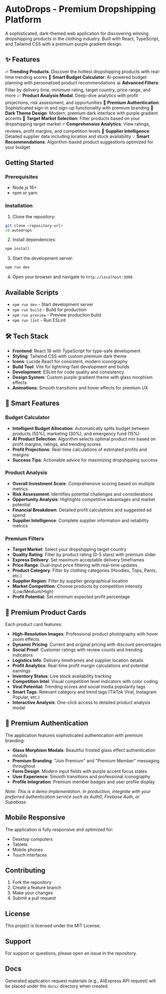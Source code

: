 # AutoDrops - Premium Dropshipping Platform

A sophisticated, dark-themed web application for discovering winning dropshipping products in the clothing industry. Built with React, TypeScript, and Tailwind CSS with a premium purple gradient design.

## ✨ Features

🔥 **Trending Products**: Discover the hottest dropshipping products with real-time trending scores
🧮 **Smart Budget Calculator**: AI-powered budget planning with personalized product recommendations
📊 **Advanced Filters**: Filter by delivery time, minimum rating, target country, price range, and more
📈 **Product Analysis Modal**: Deep-dive analytics with profit projections, risk assessment, and opportunities
🔐 **Premium Authentication**: Sophisticated sign-in and sign-up functionality with premium branding
📱 **Dark Theme Design**: Modern, premium dark interface with purple gradient accents
🎯 **Target Market Selection**: Filter products based on your dropshipping target market
⭐ **Comprehensive Analytics**: View ratings, reviews, profit margins, and competition levels
🚚 **Supplier Intelligence**: Detailed supplier data including location and stock availability
💡 **Smart Recommendations**: Algorithm-based product suggestions optimized for your budget

## Getting Started

### Prerequisites

- Node.js 16+ 
- npm or yarn

### Installation

1. Clone the repository:
```bash
git clone <repository-url>
cd autodrops
```

2. Install dependencies:
```bash
npm install
```

3. Start the development server:
```bash
npm run dev
```

4. Open your browser and navigate to `http://localhost:3000`

## Available Scripts

- `npm run dev` - Start development server
- `npm run build` - Build for production
- `npm run preview` - Preview production build
- `npm run lint` - Run ESLint

## 🛠️ Tech Stack

- **Frontend**: React 18 with TypeScript for type-safe development
- **Styling**: Tailwind CSS with custom premium dark theme
- **Icons**: Lucide React for consistent, modern iconography
- **Build Tool**: Vite for lightning-fast development and builds
- **Development**: ESLint for code quality and consistency
- **Design System**: Custom purple gradient theme with glass morphism effects
- **Animations**: Smooth transitions and hover effects for premium UX

## 🎯 Smart Features

### Budget Calculator
- **Intelligent Budget Allocation**: Automatically splits budget between products (55%), marketing (30%), and emergency fund (15%)
- **AI Product Selection**: Algorithm selects optimal product mix based on profit margins, ratings, and trending scores
- **Profit Projections**: Real-time calculations of estimated profits and margins
- **Success Tips**: Actionable advice for maximizing dropshipping success

### Product Analysis
- **Overall Investment Score**: Comprehensive scoring based on multiple metrics
- **Risk Assessment**: Identifies potential challenges and considerations
- **Opportunity Analysis**: Highlights competitive advantages and market potential
- **Financial Breakdown**: Detailed profit calculations and suggested ad spend
- **Supplier Intelligence**: Complete supplier information and reliability metrics

### Premium Filters
- **Target Market**: Select your dropshipping target country
- **Quality Rating**: Filter by product rating (0-5 stars) with premium slider
- **Express Delivery**: Set maximum acceptable delivery timeframes
- **Price Range**: Dual-input price filtering with real-time updates
- **Product Category**: Filter by clothing categories (Hoodies, Tops, Pants, etc.)
- **Supplier Region**: Filter by supplier geographical location
- **Market Competition**: Choose products by competition intensity (Low/Medium/High)
- **Profit Potential**: Set minimum expected profit percentage

## 💎 Premium Product Cards

Each product card features:

- **High-Resolution Images**: Professional product photography with hover zoom effects
- **Dynamic Pricing**: Current and original pricing with discount percentages
- **Social Proof**: Customer ratings with review counts and trending indicators
- **Logistics Info**: Delivery timeframes and supplier location details
- **Profit Analytics**: Real-time profit margin calculations and potential earnings
- **Inventory Status**: Live stock availability tracking
- **Competition Intel**: Visual competition level indicators with color coding
- **Viral Potential**: Trending scores and social media popularity tags
- **Smart Tags**: Relevant category and trend tags (TikTok Viral, Instagram Popular, etc.)
- **Interactive Analysis**: One-click access to detailed product analysis modal

## 🔐 Premium Authentication

The application features sophisticated authentication with premium branding:

- **Glass Morphism Modals**: Beautiful frosted glass effect authentication modals
- **Premium Branding**: "Join Premium" and "Premium Member" messaging throughout
- **Form Design**: Modern input fields with purple accent focus states
- **User Experience**: Smooth transitions and professional iconography
- **Profile Integration**: Premium member badges and user profile display

*Note: This is a demo implementation. In production, integrate with your preferred authentication service such as Auth0, Firebase Auth, or Supabase.*

## Mobile Responsive

The application is fully responsive and optimized for:

- Desktop computers
- Tablets
- Mobile phones
- Touch interfaces

## Contributing

1. Fork the repository
2. Create a feature branch
3. Make your changes
4. Submit a pull request

## License

This project is licensed under the MIT License.

## Support

For support or questions, please open an issue in the repository. 

## Docs

Generated application request materials (e.g., AliExpress API request) will be placed under the `docs/` directory when created. 